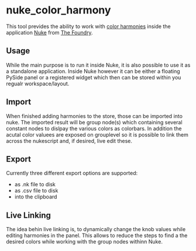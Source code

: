 # **nuke_color_harmony**

This tool prevides the ability to work with [color harmonies](https://en.wikipedia.org/wiki/Harmony_(color)) inside the application [Nuke](https://www.foundry.com/products/nuke-family/nuke) from [The Foundry](https://www.foundry.com/).


 ## Usage
 While the main purpose is to run it inside  Nuke, it is also possible to use it as a standalone application.
 Inside Nuke however it can be either a floating PySide panel or a registered widget which then can be stored within you regualr workspace/layout.

## Import
When finished adding harmonies to the store, those can be imported into nuke. The imported result will be group node(s) which containing several constant nodes to dislpay the various colors as colorbars.
In addition the acutal color valuees are exposed on grouplevel so it is possible to link them across the nukescript and, if desired, live edit these.

 ## Export
Currently three different export options are supported:
- as .nk file to disk
- as .csv file to disk
- into the clipboard
 ## Live Linking

The idea behin live linking is, to dynamically change the knob values while editing harmonies in the panel. This allows to reduce the steps to find a the desired colors while working with the group nodes withinn Nuke.
